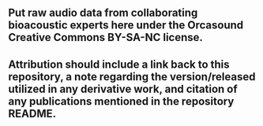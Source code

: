 ## Put raw audio data from collaborating bioacoustic experts here under the Orcasound Creative Commons BY-SA-NC license. 

## Attribution should include a link back to this repository, a note regarding the version/released utilized in any derivative work, and citation of any publications mentioned in the repository README.
